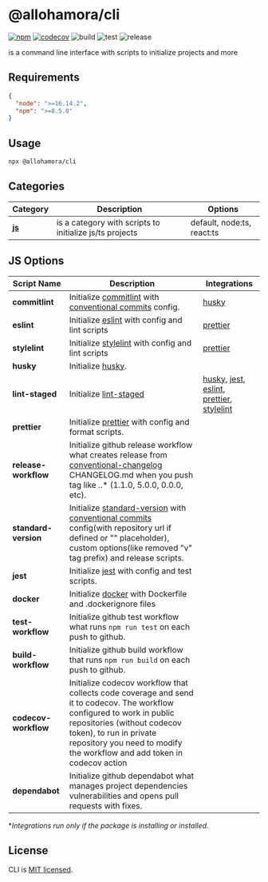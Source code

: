 # @allohamora/cli

[![npm](https://img.shields.io/npm/v/@allohamora/cli)](https://www.npmjs.com/package/@allohamora/cli)
[![codecov](https://codecov.io/gh/allohamora/cli/branch/master/graph/badge.svg?token=XVDXR2RWTI)](https://codecov.io/gh/allohamora/cli)
![build](https://github.com/allohamora/cli/actions/workflows/build.yml/badge.svg)
![test](https://github.com/allohamora/cli/actions/workflows/test.yml/badge.svg)
![release](https://github.com/allohamora/cli/actions/workflows/release.yml/badge.svg)

is a command line interface with scripts to initialize projects and more

## Requirements

```json
{
  "node": ">=16.14.2",
  "npm": ">=8.5.0"
}
```

## Usage

```bash
npx @allohamora/cli
```

## Categories

| Category              | Description                                             | Options                    |
| --------------------- | ------------------------------------------------------- | -------------------------- |
| [**js**](#js-options) | is a category with scripts to initialize js/ts projects | default, node:ts, react:ts |

## JS Options

| Script Name          | Description                                                                                                                                                                                                                                                                                                      | Integrations                                                                                                                                                                                                                            |
| -------------------- | ---------------------------------------------------------------------------------------------------------------------------------------------------------------------------------------------------------------------------------------------------------------------------------------------------------------- | --------------------------------------------------------------------------------------------------------------------------------------------------------------------------------------------------------------------------------------- |
| **commitlint**       | Initialize [commitlint](https://github.com/conventional-changelog/commitlint) with [conventional commits](https://www.conventionalcommits.org/en/v1.0.0/) config.                                                                                                                                                | [husky](https://github.com/typicode/husky)                                                                                                                                                                                              |
| **eslint**           | Initialize [eslint](https://github.com/eslint/eslint) with config and lint scripts                                                                                                                                                                                                                               | [prettier](https://github.com/prettier/prettier)                                                                                                                                                                                        |
| **stylelint**        | Initialize [stylelint](https://github.com/stylelint/stylelint) with config and lint scripts                                                                                                                                                                                                                      | [prettier](https://github.com/prettier/prettier)                                                                                                                                                                                        |
| **husky**            | Initialize [husky](https://github.com/typicode/husky).                                                                                                                                                                                                                                                           |                                                                                                                                                                                                                                         |
| **lint-staged**      | Initialize [lint-staged](https://github.com/okonet/lint-staged)                                                                                                                                                                                                                                                  | [husky](https://github.com/typicode/husky), [jest](https://github.com/facebook/jest), [eslint](https://github.com/eslint/eslint), [prettier](https://github.com/prettier/prettier), [stylelint](https://github.com/stylelint/stylelint) |
| **prettier**         | Initialize [prettier](https://github.com/prettier/prettier) with config and format scripts.                                                                                                                                                                                                                      |                                                                                                                                                                                                                                         |
| **release-workflow** | Initialize github release workflow what creates release from [conventional-changelog](https://github.com/conventional-changelog/conventional-changelog) CHANGELOG.md when you push tag like _._.\* (1.1.0, 5.0.0, 0.0.0, etc).                                                                                   |                                                                                                                                                                                                                                         |
| **standard-version** | Initialize [standard-version](https://github.com/conventional-changelog/standard-version) with [conventional commits](https://www.conventionalcommits.org/en/v1.0.0/) config(with repository url if defined or "<repository url>" placeholder), custom options(like removed "v" tag prefix) and release scripts. |                                                                                                                                                                                                                                         |
| **jest**             | Initialize [jest](https://github.com/facebook/jest) with config and test scripts.                                                                                                                                                                                                                                |                                                                                                                                                                                                                                         |
| **docker**           | Initialize [docker](https://github.com/docker) with Dockerfile and .dockerignore files                                                                                                                                                                                                                           |                                                                                                                                                                                                                                         |
| **test-workflow**    | Initialize github test workflow what runs `npm run test` on each push to github.                                                                                                                                                                                                                                 |                                                                                                                                                                                                                                         |
| **build-workflow**   | Initialize github build workflow that runs `npm run build` on each push to github.                                                                                                                                                                                                                               |                                                                                                                                                                                                                                         |
| **codecov-workflow** | Initialize codecov workflow that collects code coverage and send it to codecov. The workflow configured to work in public repositories (without codecov token), to run in private repository you need to modify the workflow and add token in codecov action                                                     |                                                                                                                                                                                                                                         |
| **dependabot**       | Initialize github dependabot what manages project dependencies vulnerabilities and opens pull requests with fixes.                                                                                                                                                                                               |                                                                                                                                                                                                                                         |

\*_Integrations run only if the package is installing or installed._

## License

CLI is [MIT licensed](/LICENSE).
